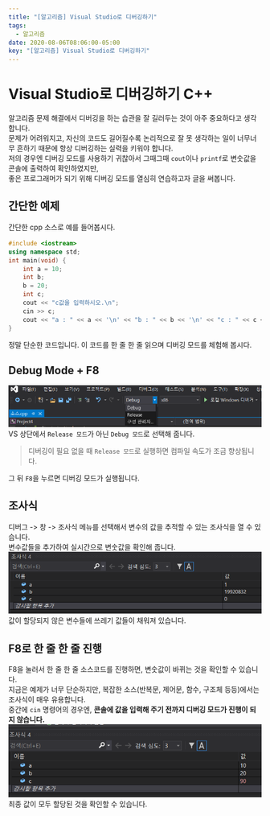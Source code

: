 ```yaml
---
title: "[알고리즘] Visual Studio로 디버깅하기"
tags:
  - 알고리즘
date: 2020-08-06T08:06:00-05:00
key: "[알고리즘] Visual Studio로 디버깅하기"
---
```


# Visual Studio로 디버깅하기 C++

<!--more-->

알고리즘 문제 해결에서 디버깅을 하는 습관을 잘 길러두는 것이 아주 중요하다고 생각합니다.<br>
문제가 어려워지고, 자신의 코드도 길어질수록 논리적으로 잘 못 생각하는 일이 너무너무 흔하기 때문에 항상 디버깅하는 실력을 키워야 합니다.<br>
저의 경우엔 디버깅 모드를 사용하기 귀찮아서 그때그때 `cout`이나 `printf`로 변숫값을 콘솔에 출력하여 확인하였지만,<br>
좋은 프로그래머가 되기 위해 디버깅 모드를 열심히 연습하고자 글을 써봅니다.<br>

## 간단한 예제

간단한 cpp 소스로 예를 들어봅시다.<br>

```cpp
#include <iostream>
using namespace std;
int main(void) {
	int a = 10;
	int b;
	b = 20;
	int c;
	cout << "c값을 입력하시오.\n";
	cin >> c;
	cout << "a : " << a << '\n' << "b : " << b << '\n' << "c : " << c << '\n';
}
```

정말 단순한 코드입니다. 이 코드를 한 줄 한 줄 읽으며 디버깅 모드를 체험해 봅시다.<br>

## Debug Mode + F8

![1](/assets/images/200806-1.png)<br>
VS 상단에서 `Release 모드`가 아닌 `Debug 모드`로 선택해 줍니다.<br>

> 디버깅이 필요 없을 때 `Release 모드`로 실행하면 컴파일 속도가 조금 향상됩니다.<br>

그 뒤 `F8`을 누르면 디버깅 모드가 실행됩니다.<br>

## 조사식

디버그 -> 창 -> 조사식 메뉴를 선택해서 변수의 값을 추적할 수 있는 조사식을 열 수 있습니다.<br>
변수값들을 추가하여 실시간으로 변숫값을 확인해 줍니다.<br>
![2](/assets/images/200806-2.png)<br>
값이 할당되지 않은 변수들에 쓰레기 값들이 채워져 있습니다.

## F8로 한 줄 한 줄 진행

F8을 눌러서 한 줄 한 줄 소스코드를 진행하면, 변숫값이 바뀌는 것을 확인할 수 있습니다.<br>
지금은 예제가 너무 단순하지만, 복잡한 소스(반복문, 제어문, 함수, 구조체 등등)에서는 조사식이 매우 유용합니다.<br>
중간에 `cin` 명령어의 경우엔, **콘솔에 값을 입력해 주기 전까지 디버깅 모드가 진행이 되지 않습니다.**<br>
![3](/assets/images/200806-3.png)<br>
최종 값이 모두 할당된 것을 확인할 수 있습니다.
